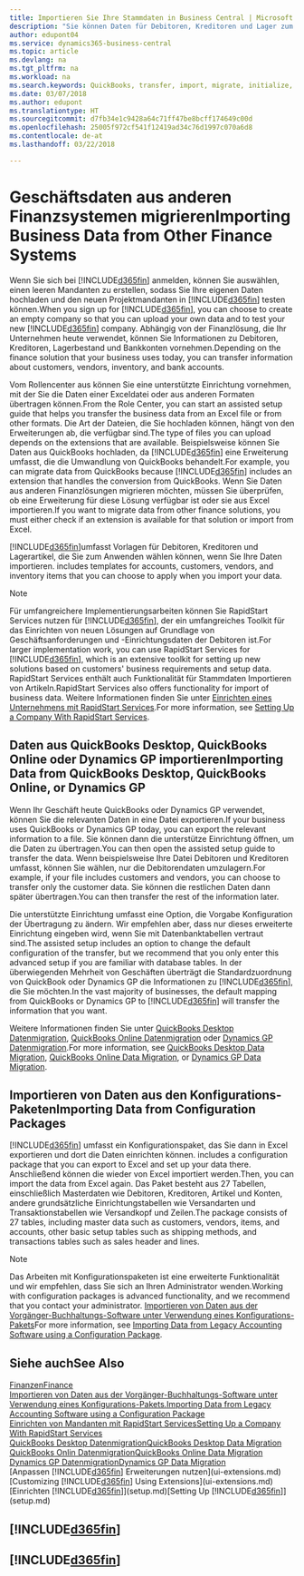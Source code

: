 ```yaml
---
title: Importieren Sie Ihre Stammdaten in Business Central | Microsoft Docs
description: "Sie können Daten für Debitoren, Kreditoren und Lager zum Beispiel aus Excel oder QuickBooks Dynamics GP, in Business Central migrieren."
author: edupont04
ms.service: dynamics365-business-central
ms.topic: article
ms.devlang: na
ms.tgt_pltfrm: na
ms.workload: na
ms.search.keywords: QuickBooks, transfer, import, migrate, initialize, implement
ms.date: 03/07/2018
ms.author: edupont
ms.translationtype: HT
ms.sourcegitcommit: d7fb34e1c9428a64c71ff47be8bcff174649c00d
ms.openlocfilehash: 25005f972cf541f12419ad34c76d1997c070a6d8
ms.contentlocale: de-at
ms.lasthandoff: 03/22/2018

---
```

# <a name="importing-business-data-from-other-finance-systems"></a><span data-ttu-id="62875-103">Geschäftsdaten aus anderen Finanzsystemen migrieren</span><span class="sxs-lookup"><span data-stu-id="62875-103">Importing Business Data from Other Finance Systems</span></span>
<span data-ttu-id="62875-104">Wenn Sie sich bei [!INCLUDE[d365fin](includes/d365fin_md.md)] anmelden, können Sie auswählen, einen leeren Mandanten zu erstellen, sodass Sie Ihre eigenen Daten hochladen und den neuen Projektmandanten in [!INCLUDE[d365fin](includes/d365fin_md.md)] testen können.</span><span class="sxs-lookup"><span data-stu-id="62875-104">When you sign up for [!INCLUDE[d365fin](includes/d365fin_md.md)], you can choose to create an empty company so that you can upload your own data and to test your new [!INCLUDE[d365fin](includes/d365fin_md.md)] company.</span></span> <span data-ttu-id="62875-105">Abhängig von der Finanzlösung, die Ihr Unternehmen heute verwendet, können Sie Informationen zu Debitoren, Kreditoren, Lagerbestand und Bankkonten vornehmen.</span><span class="sxs-lookup"><span data-stu-id="62875-105">Depending on the finance solution that your business uses today, you can transfer information about customers, vendors, inventory, and bank accounts.</span></span>  

<span data-ttu-id="62875-106">Vom Rollencenter aus können Sie eine unterstützte Einrichtung vornehmen, mit der Sie die Daten einer Exceldatei oder aus anderen Formaten übertragen können.</span><span class="sxs-lookup"><span data-stu-id="62875-106">From the Role Center, you can start an assisted setup guide that helps you transfer the business data from an Excel file or from other formats.</span></span> <span data-ttu-id="62875-107">Die Art der Dateien, die Sie hochladen können, hängt von den Erweiterungen ab, die verfügbar sind.</span><span class="sxs-lookup"><span data-stu-id="62875-107">The type of files you can upload depends on the extensions that are available.</span></span> <span data-ttu-id="62875-108">Beispielsweise können Sie Daten aus QuickBooks hochladen, da [!INCLUDE[d365fin](includes/d365fin_md.md)] eine Erweiterung umfasst, die die Umwandlung von QuickBooks behandelt.</span><span class="sxs-lookup"><span data-stu-id="62875-108">For example, you can migrate data from QuickBooks because [!INCLUDE[d365fin](includes/d365fin_md.md)] includes an extension that handles the conversion from QuickBooks.</span></span> <span data-ttu-id="62875-109">Wenn Sie Daten aus anderen Finanzlösungen migrieren möchten, müssen Sie überprüfen, ob eine Erweiterung für diese Lösung verfügbar ist oder sie aus Excel importieren.</span><span class="sxs-lookup"><span data-stu-id="62875-109">If you want to migrate data from other finance solutions, you must either check if an extension is available for that solution or import from Excel.</span></span>  

[!INCLUDE[d365fin](includes/d365fin_md.md)]<span data-ttu-id="62875-110">umfasst Vorlagen für Debitoren, Kreditoren und Lagerartikel, die Sie zum Anwenden wählen können, wenn Sie Ihre Daten importieren.</span><span class="sxs-lookup"><span data-stu-id="62875-110"> includes templates for accounts, customers, vendors, and inventory items that you can choose to apply when you import your data.</span></span>

> [!NOTE]  
> <span data-ttu-id="62875-111">Für umfangreichere Implementierungsarbeiten können Sie RapidStart Services nutzen für [!INCLUDE[d365fin](includes/d365fin_md.md)], der ein umfangreiches Toolkit für das Einrichten von neuen Lösungen auf Grundlage von Geschäftsanforderungen und -Einrichtungsdaten der Debitoren ist.</span><span class="sxs-lookup"><span data-stu-id="62875-111">For larger implementation work, you can use RapidStart Services for [!INCLUDE[d365fin](includes/d365fin_md.md)], which is an extensive toolkit for setting up new solutions based on customers' business requirements and setup data.</span></span> <span data-ttu-id="62875-112">RapidStart Services enthält auch Funktionalität für Stammdaten Importieren von Artikeln.</span><span class="sxs-lookup"><span data-stu-id="62875-112">RapidStart Services also offers functionality for import of business data.</span></span> <span data-ttu-id="62875-113">Weitere Informationen finden Sie unter [Einrichten eines Unternehmens mit RapidStart Services](admin-set-up-a-company-with-rapidstart.md).</span><span class="sxs-lookup"><span data-stu-id="62875-113">For more information, see [Setting Up a Company With RapidStart Services](admin-set-up-a-company-with-rapidstart.md).</span></span>  

## <a name="importing-data-from-quickbooks-desktop-quickbooks-online-or-dynamics-gp"></a><span data-ttu-id="62875-114">Daten aus QuickBooks Desktop, QuickBooks Online oder Dynamics GP importieren</span><span class="sxs-lookup"><span data-stu-id="62875-114">Importing Data from QuickBooks Desktop, QuickBooks Online, or Dynamics GP</span></span>
<span data-ttu-id="62875-115">Wenn Ihr Geschäft heute QuickBooks oder Dynamics GP verwendet, können Sie die relevanten Daten in eine Datei exportieren.</span><span class="sxs-lookup"><span data-stu-id="62875-115">If your business uses QuickBooks or Dynamics GP today, you can export the relevant information to a file.</span></span> <span data-ttu-id="62875-116">Sie können dann die unterstütze Einrichtung öffnen, um die Daten zu übertragen.</span><span class="sxs-lookup"><span data-stu-id="62875-116">You can then open the assisted setup guide to transfer the data.</span></span>
<span data-ttu-id="62875-117">Wenn beispielsweise Ihre Datei Debitoren und Kreditoren umfasst, können Sie wählen, nur die Debitorendaten umzulagern.</span><span class="sxs-lookup"><span data-stu-id="62875-117">For example, if your file includes customers and vendors, you can choose to transfer only the customer data.</span></span> <span data-ttu-id="62875-118">Sie können die restlichen Daten dann später übertragen.</span><span class="sxs-lookup"><span data-stu-id="62875-118">You can then transfer the rest of the information later.</span></span>  

<span data-ttu-id="62875-119">Die unterstützte Einrichtung umfasst eine Option, die Vorgabe Konfiguration der Übertragung zu ändern. Wir empfehlen aber, dass nur dieses erweiterte Einrichtung eingeben wird, wenn Sie mit Datenbanktabellen vertraut sind.</span><span class="sxs-lookup"><span data-stu-id="62875-119">The assisted setup includes an option to change the default configuration of the transfer, but we recommend that you only enter this advanced setup if you are familiar with database tables.</span></span> <span data-ttu-id="62875-120">In der überwiegenden Mehrheit von Geschäften überträgt die Standardzuordnung von QuickBook oder Dynamics GP die Informationen zu [!INCLUDE[d365fin](includes/d365fin_md.md)], die Sie möchten.</span><span class="sxs-lookup"><span data-stu-id="62875-120">In the vast majority of businesses, the default mapping from QuickBooks or Dynamics GP to [!INCLUDE[d365fin](includes/d365fin_md.md)] will transfer the information that you want.</span></span>  

<span data-ttu-id="62875-121">Weitere Informationen finden Sie unter [QuickBooks Desktop Datenmigration](ui-extensions-quickbooks-data-migration.md), [QuickBooks Online Datenmigration](ui-extensions-quickbooks-online-data-migration.md) oder [Dynamics GP Datenmigration](ui-extensions-dynamicsgp-data-migration.md).</span><span class="sxs-lookup"><span data-stu-id="62875-121">For more information, see [QuickBooks Desktop Data Migration](ui-extensions-quickbooks-data-migration.md), [QuickBooks Online Data Migration](ui-extensions-quickbooks-online-data-migration.md), or [Dynamics GP Data Migration](ui-extensions-dynamicsgp-data-migration.md).</span></span>  

## <a name="importing-data-from-configuration-packages"></a><span data-ttu-id="62875-122">Importieren von Daten aus den Konfigurations-Paketen</span><span class="sxs-lookup"><span data-stu-id="62875-122">Importing Data from Configuration Packages</span></span>
[!INCLUDE[d365fin](includes/d365fin_md.md)]<span data-ttu-id="62875-123"> umfasst ein Konfigurationspaket, das Sie dann in Excel exportieren und dort die Daten einrichten können.</span><span class="sxs-lookup"><span data-stu-id="62875-123"> includes a configuration package that you can export to Excel and set up your data there.</span></span> <span data-ttu-id="62875-124">Anschließend können die wieder von Excel importiert werden.</span><span class="sxs-lookup"><span data-stu-id="62875-124">Then, you can import the data from Excel again.</span></span> <span data-ttu-id="62875-125">Das Paket besteht aus 27 Tabellen, einschließlich Masterdaten wie Debitoren, Kreditoren, Artikel und Konten, andere grundsätzliche Einrichtungstabellen wie Versandarten und Transaktionstabellen wie Versandkopf und Zeilen.</span><span class="sxs-lookup"><span data-stu-id="62875-125">The package consists of 27 tables, including master data such as customers, vendors, items, and accounts, other basic setup tables such as shipping methods, and transactions tables such as sales header and lines.</span></span>  

> [!NOTE]  
>   <span data-ttu-id="62875-126">Das Arbeiten mit Konfigurationspaketen ist eine erweiterte Funktionalität und wir empfehlen, dass Sie sich an Ihren Administrator wenden.</span><span class="sxs-lookup"><span data-stu-id="62875-126">Working with configuration packages is advanced functionality, and we recommend that you contact your administrator.</span></span> <span data-ttu-id="62875-127">[Importieren von Daten aus der Vorgänger-Buchhaltungs-Software unter Verwendung eines Konfigurations-Pakets](across-import-data-configuration-packages.md)</span><span class="sxs-lookup"><span data-stu-id="62875-127">For more information, see [Importing Data from Legacy Accounting Software using a Configuration Package](across-import-data-configuration-packages.md).</span></span>  

## <a name="see-also"></a><span data-ttu-id="62875-128">Siehe auch</span><span class="sxs-lookup"><span data-stu-id="62875-128">See Also</span></span>
[<span data-ttu-id="62875-129">Finanzen</span><span class="sxs-lookup"><span data-stu-id="62875-129">Finance</span></span>](finance.md)  
[<span data-ttu-id="62875-130">Importieren von Daten aus der Vorgänger-Buchhaltungs-Software unter Verwendung eines Konfigurations-Pakets.</span><span class="sxs-lookup"><span data-stu-id="62875-130">Importing Data from Legacy Accounting Software using a Configuration Package</span></span>](across-import-data-configuration-packages.md)  
[<span data-ttu-id="62875-131">Einrichten von Mandanten mit RapidStart Services</span><span class="sxs-lookup"><span data-stu-id="62875-131">Setting Up a Company With RapidStart Services</span></span>](admin-set-up-a-company-with-rapidstart.md)  
[<span data-ttu-id="62875-132">QuickBooks Desktop Datenmigration</span><span class="sxs-lookup"><span data-stu-id="62875-132">QuickBooks Desktop Data Migration</span></span>](ui-extensions-quickbooks-data-migration.md)  
[<span data-ttu-id="62875-133">QuickBooks Onlin Datenmigration</span><span class="sxs-lookup"><span data-stu-id="62875-133">QuickBooks Online Data Migration</span></span>](ui-extensions-quickbooks-online-data-migration.md)  
[<span data-ttu-id="62875-134">Dynamics GP Datenmigration</span><span class="sxs-lookup"><span data-stu-id="62875-134">Dynamics GP Data Migration</span></span>](ui-extensions-dynamicsgp-data-migration.md)  
<span data-ttu-id="62875-135">[Anpassen [!INCLUDE[d365fin](includes/d365fin_md.md)] Erweiterungen nutzen](ui-extensions.md) </span><span class="sxs-lookup"><span data-stu-id="62875-135">[Customizing [!INCLUDE[d365fin](includes/d365fin_md.md)] Using Extensions](ui-extensions.md) </span></span>  
<span data-ttu-id="62875-136">[Einrichten [!INCLUDE[d365fin](includes/d365fin_md.md)]](setup.md)</span><span class="sxs-lookup"><span data-stu-id="62875-136">[Setting Up [!INCLUDE[d365fin](includes/d365fin_md.md)]](setup.md)</span></span>

## [!INCLUDE[d365fin](includes/free_trial_md.md)]  
## [!INCLUDE[d365fin](includes/training_link_md.md)]

